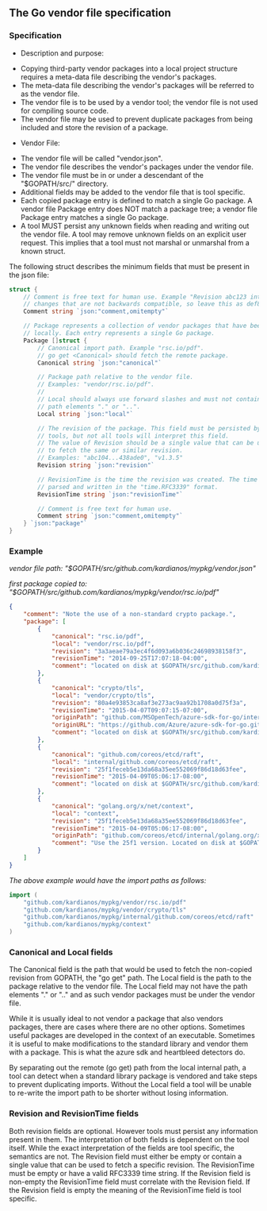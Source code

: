 ## The Go vendor file specification

### Specification
 * Description and purpose:
  - Copying third-party vendor packages into a local project structure requires
    a meta-data file describing the vendor's packages.
  - The meta-data file describing the vendor's packages will be referred to as
    the vendor file.
  - The vendor file is to be used by a vendor tool; the vendor file is not used
    for compiling source code.
  - The vendor file may be used to prevent duplicate packages from being
    included and store the revision of a package.
 * Vendor File:
  - The vendor file will be called "vendor.json".
  - The vendor file describes the vendor's packages under the vendor file.
  - The vendor file must be in or under a descendant of the "$GOPATH/src/" directory.
  - Additional fields may be added to the vendor file that is tool specific.
  - Each copied package entry is defined to match a single Go package. A
    vendor file Package entry does NOT match a package tree; a vendor file
	Package entry matches a single Go package.
  - A tool MUST persist any unknown fields when reading and writing out the
    vendor file. A tool may remove unknown fields on an explicit user request.
	This implies that a tool must not marshal or unmarshal from a known struct.

The following struct describes the minimum fields that must be present in
the json file:
```go
struct {
	// Comment is free text for human use. Example "Revision abc123 introduced
	// changes that are not backwards compatible, so leave this as def876."
	Comment string `json:"comment,omitempty"`

	// Package represents a collection of vendor packages that have been copied
	// locally. Each entry represents a single Go package.
	Package []struct {
		// Canonical import path. Example "rsc.io/pdf".
		// go get <Canonical> should fetch the remote package.
		Canonical string `json:"canonical"`

		// Package path relative to the vendor file.
		// Examples: "vendor/rsc.io/pdf".
		//
		// Local should always use forward slashes and must not contain the
		// path elements "." or "..".
		Local string `json:"local"`

		// The revision of the package. This field must be persisted by all
		// tools, but not all tools will interpret this field.
		// The value of Revision should be a single value that can be used
		// to fetch the same or similar revision.
		// Examples: "abc104...438ade0", "v1.3.5"
		Revision string `json:"revision"`

		// RevisionTime is the time the revision was created. The time should be
		// parsed and written in the "time.RFC3339" format.
		RevisionTime string `json:"revisionTime"`

		// Comment is free text for human use.
		Comment string `json:"comment,omitempty"`
	} `json:"package"`
}
```

### Example
*vendor file path: "$GOPATH/src/github.com/kardianos/mypkg/vendor.json"*

*first package copied to: "$GOPATH/src/github.com/kardianos/mypkg/vendor/rsc.io/pdf"*

```json
{
	"comment": "Note the use of a non-standard crypto package.",
	"package": [
		{
			"canonical": "rsc.io/pdf",
			"local": "vendor/rsc.io/pdf",
			"revision": "3a3aeae79a3ec4f6d093a6b036c24698938158f3",
			"revisionTime": "2014-09-25T17:07:18-04:00",
			"comment": "located on disk at $GOPATH/src/github.com/kardianos/mypkg/vendor/rsc.io/pdf"
		},
		{
			"canonical": "crypto/tls",
			"local": "vendor/crypto/tls",
			"revision": "80a4e93853ca8af3e273ac9aa92b1708a0d75f3a",
			"revisionTime": "2015-04-07T09:07:15-07:00",
			"originPath": "github.com/MSOpenTech/azure-sdk-for-go/internal/crypto/tls",
			"originURL": "https://github.com/Azure/azure-sdk-for-go.git",
			"comment": "located on disk at $GOPATH/src/github.com/kardianos/mypkg/vendor/crypto/tls"
		},
		{
			"canonical": "github.com/coreos/etcd/raft",
			"local": "internal/github.com/coreos/etcd/raft",
			"revision": "25f1feceb5e13da68a35ee552069f86d18d63fee",
			"revisionTime": "2015-04-09T05:06:17-08:00",
			"comment": "located on disk at $GOPATH/src/github.com/kardianos/mypkg/internal/github.com/coreos/etcd/raft"
		},
		{
			"canonical": "golang.org/x/net/context",
			"local": "context",
			"revision": "25f1feceb5e13da68a35ee552069f86d18d63fee",
			"revisionTime": "2015-04-09T05:06:17-08:00",
			"originPath": "github.com/coreos/etcd/internal/golang.org/x/net/context",
			"comment": "Use the 25f1 version. Located on disk at $GOPATH/src/github.com/kardianos/mypkg/context"
		}
	]
}
```
*The above example would have the import paths as follows:*
```go
import (
	"github.com/kardianos/mypkg/vendor/rsc.io/pdf"
	"github.com/kardianos/mypkg/vendor/crypto/tls"
	"github.com/kardianos/mypkg/internal/github.com/coreos/etcd/raft"
	"github.com/kardianos/mypkg/context"
)
```

### Canonical and Local fields
The Canonical field is the path that would be used to fetch the non-copied revision
from GOPATH, the "go get" path. The Local field is the path to the package
relative to the vendor file. The Local field may not have the path elements
"." or ".." and as such vendor packages must be under the vendor file.

While it is usually ideal to not vendor a package that also vendors packages,
there are cases where there are no other options. Sometimes useful packages
are developed in the context of an executable. Sometimes it is useful to make
modifications to the standard library and vendor them with a package. This is
what the azure sdk and heartbleed detectors do.

By separating out the remote (go get) path from the local internal path,
a tool can detect when a standard library package is vendored and take steps
to prevent duplicating imports. Without the Local field a tool will be unable
to re-write the import path to be shorter without losing information.

### Revision and RevisionTime fields
Both revision fields are optional. However tools must persist any information
present in them. The interpretation of both fields is dependent on the tool
itself. While the exact interpretation of the fields are tool specific, the
semantics are not. The Revision field must either be empty or contain a single
value that can be used to fetch a specific revision. The RevisionTime must be
empty or have a valid RFC3339 time string. If the Revision field is non-empty
the RevisionTime field must correlate with the Revision field. If the Revision
field is empty the meaning of the RevisionTime field is tool specific.
